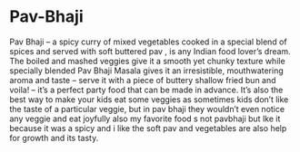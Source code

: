 # Pav-Bhaji

Pav Bhaji – a spicy curry of mixed vegetables cooked in a special blend of spices
and served with soft buttered pav , is any Indian food
lover’s dream. The boiled and mashed veggies give it a smooth yet chunky texture while
specially blended Pav Bhaji Masala gives it an irresistible, mouthwatering aroma and
taste – serve it with a piece of buttery shallow fried bun and voila! – it’s a perfect party
food that can be made in advance. It’s also the best way to make your kids eat some
veggies as sometimes kids don’t like the taste of a particular veggie, but in pav bhaji
they wouldn’t even notice any veggie and eat joyfully also my favorite food s not pavbhaji but  lke it because 
it was a spicy and i like the soft pav and vegetables are also help for growth and its tasty.